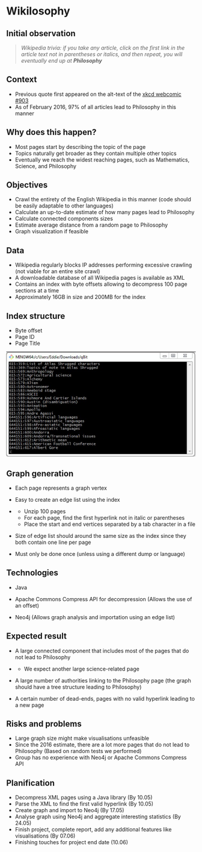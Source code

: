 # Wikilosophy

## Initial observation

> *Wikipedia trivia: if you take any article, click on the first link in the article text not in parentheses or italics, and then repeat, you will eventually end up at **Philosophy***

## Context

* Previous quote first appeared on the alt-text of the [xkcd webcomic #903](https://xkcd.com/903/)
* As of February 2016, 97% of all articles lead to Philosophy in this manner

## Why does this happen?

- Most pages start by describing the topic of the page
- Topics naturally get broader as they contain multiple other topics
- Eventually we reach the widest reaching pages, such as Mathematics, Science, and Philosophy

##  Objectives

- Crawl the entirety of the English Wikipedia in this manner (code should be easily adaptable to other languages)
- Calculate an up-to-date estimate of how many pages lead to Philosophy
- Calculate connected components sizes
- Estimate average distance from a random page to Philosophy
- Graph visualization if feasible

## Data

- Wikipedia regularly blocks IP addresses performing excessive crawling (not viable for an entire site crawl)
- A downloadable database of all Wikipedia pages is available as XML
- Contains an index with byte offsets allowing to decompress 100 page sections at a time
- Approximately 16GB in size and 200MB for the index

## Index structure

- Byte offset
- Page ID
- Page Title

![](./Screenshots/photo5935959929573716216.jpg)

## Graph generation

- Each page represents a graph vertex

- Easy to create an edge list using the index

- - Unzip 100 pages
  - For each page, find the first hyperlink not in italic or parentheses
  - Place the start and end vertices separated by a tab character in a file

- Size of edge list should around the same size as the index since they both contain one line per page

- Must only be done once (unless using a different dump or language)

## Technologies

- Java

- Apache Commons Compress API for decompression (Allows the use of an offset)

- Neo4j (Allows graph analysis and importation using an edge list)

## Expected result

- A large connected component that includes most of the pages that do not lead to Philosophy

- - We expect another large science-related page

- A large number of authorities linking to the Philosophy page (the graph should have a tree structure leading to Philosophy)

- A certain number of dead-ends, pages with no valid hyperlink leading to a new page

## Risks and problems

- Large graph size might make visualisations unfeasible
- Since the 2016 estimate, there are a lot more pages that do not lead to Philosophy (Based on random tests we performed)
- Group has no experience with Neo4j or Apache Commons Compress API

## Planification

- Decompress XML pages using a Java library (By 10.05)
- Parse the XML to find the first valid hyperlink (By 10.05)
- Create graph and import to Neo4j (By 17.05)
- Analyse graph using Neo4j and aggregate interesting statistics (By 24.05)
- Finish project, complete report, add any additional features like visualisations (By 07.06)
- Finishing touches for project end date (10.06)
